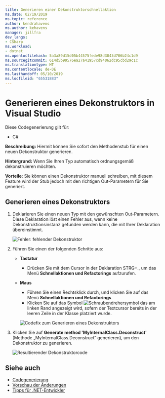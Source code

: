 ```yaml
---
title: Generieren einer Dekonstruktorschnellaktion
ms.date: 02/19/2019
ms.topic: reference
author: kendrahavens
ms.author: kehavens
manager: jillfra
dev_langs:
- CSharp
ms.workload:
- dotnet
ms.openlocfilehash: 5a3a89d15d05b44575fede98d3043d706b24c1d9
ms.sourcegitcommit: 614d5b99576ea27a41957cd94062dc95cbd29c1c
ms.translationtype: HT
ms.contentlocale: de-DE
ms.lasthandoff: 05/10/2019
ms.locfileid: "65531883"
---
```

# <a name="generate-a-deconstructor-in-visual-studio"></a>Generieren eines Dekonstruktors in Visual Studio

Diese Codegenerierung gilt für:

- C#

**Beschreibung:** Hiermit können Sie sofort den Methodenstub für einen neuen Dekonstruktor generieren.

**Hintergrund:** Wenn Sie Ihren Typ automatisch ordnungsgemäß dekonstruieren möchten.

**Vorteile**: Sie können einen Dekonstruktor manuell schreiben, mit diesem Feature wird der Stub jedoch mit den richtigen Out-Parametern für Sie generiert.

## <a name="generate-a-deconstructor"></a>Generieren eines Dekonstruktors

1. Deklarieren Sie einen neuen Typ mit den gewünschten Out-Parametern. Diese Deklaration löst einen Fehler aus, wenn keine Dekonstruktionsinstanz gefunden werden kann, die mit Ihrer Deklaration übereinstimmt.

   ![Fehler: fehlender Dekonstruktor](media/deconstruct.png)

2. Führen Sie einen der folgenden Schritte aus:

   - **Tastatur**
      - Drücken Sie mit dem Cursor in der Deklaration STRG+., um das Menü **Schnellaktionen und Refactorings** aufzurufen.
   - **Maus**
      - Führen Sie einen Rechtsklick durch, und klicken Sie auf das Menü **Schnellaktionen und Refactorings**.
      - Klicken Sie auf das Symbol ![Schraubendrehersymbol](media/screwdriver.png) das am linken Rand angezeigt wird, sofern der Textcursor bereits in der leeren Zeile in der Klasse platziert wurde.

      ![Codefix zum Generieren eines Dekonstruktors](media/deconstruct-codefix.png)

3. Klicken Sie auf **Generate method 'MyInternalClass.Deconstruct'** (Methode „MyInternalClass.Deconstruct“ generieren), um den Dekonstruktor zu generieren.

   ![Resultierender Dekonstruktorcode](media/deconstruct-result.png)

## <a name="see-also"></a>Siehe auch

- [Codegenerierung](../code-generation-in-visual-studio.md)
- [Vorschau der Änderungen](../../ide/preview-changes.md)
- [Tipps für .NET-Entwickler](../csharp-developer-productivity.md)